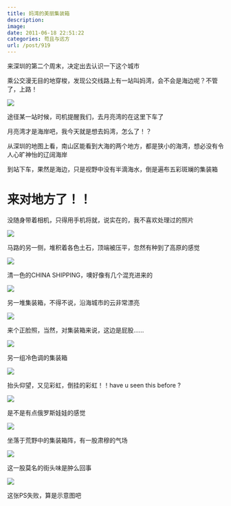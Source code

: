 ```yaml
---
title: 妈湾的美丽集装箱
description: 
image: 
date: 2011-06-18 22:51:22
categories: 苟且与远方
url: /post/919
---
```


来深圳的第二个周末，决定出去认识一下这个城市

乘公交漫无目的地穿梭，发现公交线路上有一站叫妈湾，会不会是海边呢？不管了，上路！

![](https://storage.fleek-internal.com/0a3a8890-e65e-47ce-93d7-0442b9209d38-bucket/blog/posts/2011-06/06-18/1.jpg)

途径某一站时候，司机提醒我们，去月亮湾的在这里下车了

月亮湾才是海岸吧，我今天就是想去妈湾，怎么了！？

从深圳的地图上看，南山区能看到大海的两个地方，都是狭小的海湾，想必没有令人心旷神怡的辽阔海岸

到站下车，果然是海边，只是视野中没有半滴海水，倒是遍布五彩斑斓的集装箱

# 来对地方了！！

没随身带着相机，只得用手机将就，说实在的，我不喜欢处理过的照片

![](https://storage.fleek-internal.com/0a3a8890-e65e-47ce-93d7-0442b9209d38-bucket/blog/posts/2011-06/06-18/2.jpg)

马路的另一侧，堆积着各色土石，顶端被压平，忽然有种到了高原的感觉

![](https://storage.fleek-internal.com/0a3a8890-e65e-47ce-93d7-0442b9209d38-bucket/blog/posts/2011-06/06-18/3.jpg)

清一色的CHINA SHIPPING，噢好像有几个混充进来的

![](https://storage.fleek-internal.com/0a3a8890-e65e-47ce-93d7-0442b9209d38-bucket/blog/posts/2011-06/06-18/4.jpg)

另一堆集装箱，不得不说，沿海城市的云非常漂亮

![](https://storage.fleek-internal.com/0a3a8890-e65e-47ce-93d7-0442b9209d38-bucket/blog/posts/2011-06/06-18/5.jpg)

来个正脸照，当然，对集装箱来说，这边是屁股……

![](https://storage.fleek-internal.com/0a3a8890-e65e-47ce-93d7-0442b9209d38-bucket/blog/posts/2011-06/06-18/6.jpg)

另一组冷色调的集装箱

![](https://storage.fleek-internal.com/0a3a8890-e65e-47ce-93d7-0442b9209d38-bucket/blog/posts/2011-06/06-18/7.jpg)

抬头仰望，又见彩虹，倒挂的彩虹！！have u seen this before ?

![](https://storage.fleek-internal.com/0a3a8890-e65e-47ce-93d7-0442b9209d38-bucket/blog/posts/2011-06/06-18/8.jpg)

是不是有点俄罗斯娃娃的感觉

![](https://storage.fleek-internal.com/0a3a8890-e65e-47ce-93d7-0442b9209d38-bucket/blog/posts/2011-06/06-18/9.jpg)

坐落于荒野中的集装箱阵，有一股肃穆的气场

![](https://storage.fleek-internal.com/0a3a8890-e65e-47ce-93d7-0442b9209d38-bucket/blog/posts/2011-06/06-18/10.jpg)

这一股莫名的街头味是肿么回事

![](https://storage.fleek-internal.com/0a3a8890-e65e-47ce-93d7-0442b9209d38-bucket/blog/posts/2011-06/06-18/11.jpg)

这张PS失败，算是示意图吧